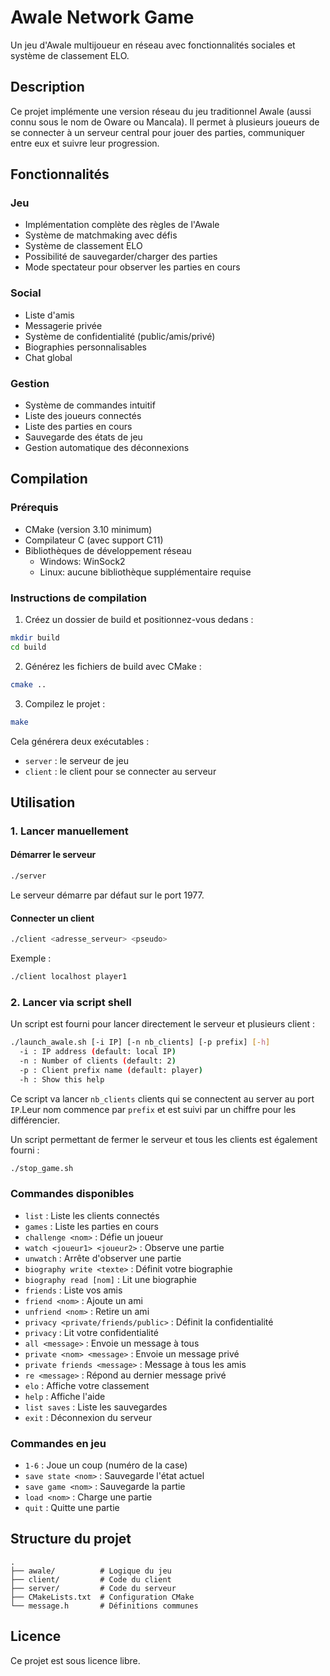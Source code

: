 # Awale Network Game

Un jeu d'Awale multijoueur en réseau avec fonctionnalités sociales et système de classement ELO.

## Description

Ce projet implémente une version réseau du jeu traditionnel Awale (aussi connu sous le nom de Oware ou Mancala). Il permet à plusieurs joueurs de se connecter à un serveur central pour jouer des parties, communiquer entre eux et suivre leur progression.

## Fonctionnalités

### Jeu
- Implémentation complète des règles de l'Awale
- Système de matchmaking avec défis
- Système de classement ELO
- Possibilité de sauvegarder/charger des parties
- Mode spectateur pour observer les parties en cours

### Social
- Liste d'amis
- Messagerie privée
- Système de confidentialité (public/amis/privé)
- Biographies personnalisables
- Chat global

### Gestion
- Système de commandes intuitif
- Liste des joueurs connectés
- Liste des parties en cours
- Sauvegarde des états de jeu
- Gestion automatique des déconnexions

## Compilation

### Prérequis
- CMake (version 3.10 minimum)
- Compilateur C (avec support C11)
- Bibliothèques de développement réseau
  - Windows: WinSock2
  - Linux: aucune bibliothèque supplémentaire requise

### Instructions de compilation

1. Créez un dossier de build et positionnez-vous dedans :
```bash
mkdir build
cd build
```

2. Générez les fichiers de build avec CMake :
```bash
cmake ..
```

3. Compilez le projet :
```bash
make
```

Cela générera deux exécutables :
- `server` : le serveur de jeu
- `client` : le client pour se connecter au serveur

## Utilisation

### 1. Lancer manuellement
#### Démarrer le serveur
```bash
./server
```
Le serveur démarre par défaut sur le port 1977.

#### Connecter un client
```bash
./client <adresse_serveur> <pseudo>
```
Exemple :
```bash
./client localhost player1
```

### 2. Lancer via script shell
Un script est fourni pour lancer directement le serveur et plusieurs client :
```bash
./launch_awale.sh [-i IP] [-n nb_clients] [-p prefix] [-h]
  -i : IP address (default: local IP)
  -n : Number of clients (default: 2)
  -p : Client prefix name (default: player)
  -h : Show this help
```
Ce script va lancer `nb_clients` clients qui se connectent au server au port `IP`.Leur nom commence par `prefix` et est suivi par un chiffre pour les différencier.

Un script permettant de fermer le serveur et tous les clients est également fourni :
```bash
./stop_game.sh
```

### Commandes disponibles

- `list` : Liste les clients connectés
- `games` : Liste les parties en cours
- `challenge <nom>` : Défie un joueur
- `watch <joueur1> <joueur2>` : Observe une partie
- `unwatch` : Arrête d'observer une partie
- `biography write <texte>` : Définit votre biographie
- `biography read [nom]` : Lit une biographie
- `friends` : Liste vos amis
- `friend <nom>` : Ajoute un ami
- `unfriend <nom>` : Retire un ami
- `privacy <private/friends/public>` : Définit la confidentialité
- `privacy` : Lit votre confidentialité
- `all <message>` : Envoie un message à tous
- `private <nom> <message>` : Envoie un message privé
- `private friends <message>` : Message à tous les amis
- `re <message>` : Répond au dernier message privé
- `elo` : Affiche votre classement
- `help` : Affiche l'aide
- `list saves` : Liste les sauvegardes
- `exit` : Déconnexion du serveur

### Commandes en jeu

- `1-6` : Joue un coup (numéro de la case)
- `save state <nom>` : Sauvegarde l'état actuel
- `save game <nom>` : Sauvegarde la partie
- `load <nom>` : Charge une partie
- `quit` : Quitte une partie

## Structure du projet

```
.
├── awale/          # Logique du jeu
├── client/         # Code du client
├── server/         # Code du serveur
├── CMakeLists.txt  # Configuration CMake
└── message.h       # Définitions communes
```

## Licence

Ce projet est sous licence libre.